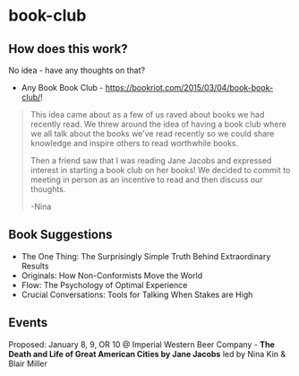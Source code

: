 # book-club

## How does this work?

No idea - have any thoughts on that?

* Any Book Book Club - https://bookriot.com/2015/03/04/book-book-club/!

> This idea came about as a few of us raved about books we had recently read.  We threw around the idea of having a book club where we all talk about the books we've read recently so we could share knowledge and inspire others to read worthwhile books.
>
> Then a friend saw that I was reading Jane Jacobs and expressed interest in starting a book club on her books!  We decided to commit to meeting in person as an incentive to read and then discuss our thoughts.
>
> -Nina


## Book Suggestions

* The One Thing: The Surprisingly Simple Truth Behind Extraordinary Results
* Originals: How Non-Conformists Move the World
* Flow: The Psychology of Optimal Experience
* Crucial Conversations: Tools for Talking When Stakes are High

## Events

Proposed: January 8, 9, OR 10 @ Imperial Western Beer Company - __The Death and Life of Great American Cities by Jane Jacobs__ led by Nina Kin & Blair Miller

